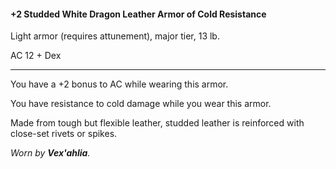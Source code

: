 #### +2 Studded White Dragon Leather Armor of Cold Resistance

Light armor (requires attunement), major tier, 13 lb.

AC 12 + Dex

---

You have a +2 bonus to AC while wearing this armor.

You have resistance to cold damage while you wear this armor.

Made from tough but flexible leather, studded leather is reinforced with close-set rivets or spikes.

*Worn by **Vex'ahlia**.*